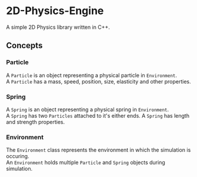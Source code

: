 # 2D-Physics-Engine
A simple 2D Physics library written in C++.

## Concepts
### Particle
A `Particle` is an object representing a physical particle in `Environment`.
<br />
A `Particle` has a mass, speed, position, size, elasticity and other properties.
<br />
### Spring
A `Spring` is an object representing a physical spring in `Environment`.<br />
A `Spring` has two `Particles` attached to it's either ends.  A `Spring` has length and strength properties.<br />
### Environment
The `Environment` class represents the environment in which the simulation is occuring.<br />
An `Environment` holds multiple `Particle` and `Spring` objects during simulation. <br />


